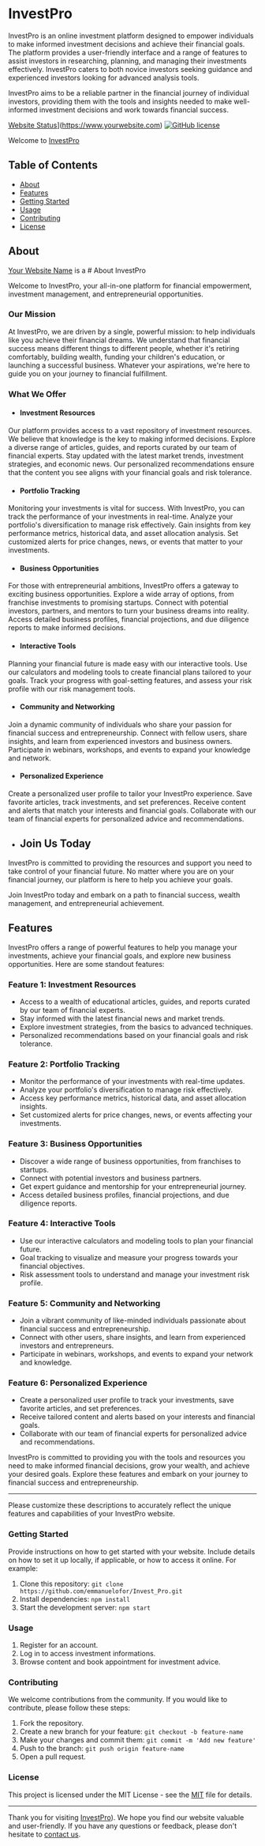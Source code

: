 # InvestPro

InvestPro is an online investment platform designed to empower individuals to make informed investment decisions and achieve their financial goals. The platform provides a user-friendly interface and a range of features to assist investors in researching, planning, and managing their investments effectively. InvestPro caters to both novice investors seeking guidance and experienced investors looking for advanced analysis tools.

InvestPro aims to be a reliable partner in the financial journey of individual investors, providing them with the tools and insights needed to make well-informed investment decisions and work towards financial success.

[Website Status](https://img.shields.io/website?url=https://www.yourwebsite.com)](https://www.yourwebsite.com)
[![GitHub license](https://img.shields.io/badge/license-MIT-blue.svg)](LICENSE)

Welcome to [InvestPro](https://investpro.onrender.com/#)

## Table of Contents

- [About](#about)
- [Features](#features)
- [Getting Started](#getting-started)
- [Usage](#usage)
- [Contributing](#contributing)
- [License](#license)

## About

[Your Website Name](https://www.yourwebsite.com) is a # About InvestPro

Welcome to InvestPro, your all-in-one platform for financial empowerment, investment management, and entrepreneurial opportunities.

### Our Mission

At InvestPro, we are driven by a single, powerful mission: to help individuals like you achieve their financial dreams. We understand that financial success means different things to different people, whether it's retiring comfortably, building wealth, funding your children's education, or launching a successful business. Whatever your aspirations, we're here to guide you on your journey to financial fulfillment.

### What We Offer

- #### Investment Resources

Our platform provides access to a vast repository of investment resources. We believe that knowledge is the key to making informed decisions. Explore a diverse range of articles, guides, and reports curated by our team of financial experts. Stay updated with the latest market trends, investment strategies, and economic news. Our personalized recommendations ensure that the content you see aligns with your financial goals and risk tolerance.

- #### Portfolio Tracking

Monitoring your investments is vital for success. With InvestPro, you can track the performance of your investments in real-time. Analyze your portfolio's diversification to manage risk effectively. Gain insights from key performance metrics, historical data, and asset allocation analysis. Set customized alerts for price changes, news, or events that matter to your investments.

- #### Business Opportunities

For those with entrepreneurial ambitions, InvestPro offers a gateway to exciting business opportunities. Explore a wide array of options, from franchise investments to promising startups. Connect with potential investors, partners, and mentors to turn your business dreams into reality. Access detailed business profiles, financial projections, and due diligence reports to make informed decisions.

- #### Interactive Tools

Planning your financial future is made easy with our interactive tools. Use our calculators and modeling tools to create financial plans tailored to your goals. Track your progress with goal-setting features, and assess your risk profile with our risk management tools.

- #### Community and Networking

Join a dynamic community of individuals who share your passion for financial success and entrepreneurship. Connect with fellow users, share insights, and learn from experienced investors and business owners. Participate in webinars, workshops, and events to expand your knowledge and network.

- #### Personalized Experience

Create a personalized user profile to tailor your InvestPro experience. Save favorite articles, track investments, and set preferences. Receive content and alerts that match your interests and financial goals. Collaborate with our team of financial experts for personalized advice and recommendations.

- ## Join Us Today

InvestPro is committed to providing the resources and support you need to take control of your financial future. No matter where you are on your financial journey, our platform is here to help you achieve your goals.

Join InvestPro today and embark on a path to financial success, wealth management, and entrepreneurial achievement.

## Features

InvestPro offers a range of powerful features to help you manage your investments, achieve your financial goals, and explore new business opportunities. Here are some standout features:

### Feature 1: Investment Resources

- Access to a wealth of educational articles, guides, and reports curated by our team of financial experts.
- Stay informed with the latest financial news and market trends.
- Explore investment strategies, from the basics to advanced techniques.
- Personalized recommendations based on your financial goals and risk tolerance.

### Feature 2: Portfolio Tracking

- Monitor the performance of your investments with real-time updates.
- Analyze your portfolio's diversification to manage risk effectively.
- Access key performance metrics, historical data, and asset allocation insights.
- Set customized alerts for price changes, news, or events affecting your investments.

### Feature 3: Business Opportunities

- Discover a wide range of business opportunities, from franchises to startups.
- Connect with potential investors and business partners.
- Get expert guidance and mentorship for your entrepreneurial journey.
- Access detailed business profiles, financial projections, and due diligence reports.

### Feature 4: Interactive Tools

- Use our interactive calculators and modeling tools to plan your financial future.
- Goal tracking to visualize and measure your progress towards your financial objectives.
- Risk assessment tools to understand and manage your investment risk profile.

### Feature 5: Community and Networking

- Join a vibrant community of like-minded individuals passionate about financial success and entrepreneurship.
- Connect with other users, share insights, and learn from experienced investors and entrepreneurs.
- Participate in webinars, workshops, and events to expand your network and knowledge.

### Feature 6: Personalized Experience

- Create a personalized user profile to track your investments, save favorite articles, and set preferences.
- Receive tailored content and alerts based on your interests and financial goals.
- Collaborate with our team of financial experts for personalized advice and recommendations.

InvestPro is committed to providing you with the tools and resources you need to make informed financial decisions, grow your wealth, and achieve your desired goals. Explore these features and embark on your journey to financial success and entrepreneurship.

---
Please customize these descriptions to accurately reflect the unique features and capabilities of your InvestPro website.


### Getting Started

Provide instructions on how to get started with your website. Include details on how to set it up locally, if applicable, or how to access it online. For example:

1. Clone this repository: `git clone https://github.com/emmanuelofor/Invest_Pro.git`
2. Install dependencies: `npm install`
3. Start the development server: `npm start`

### Usage

1. Register for an account.
2. Log in to access investment informations.
3. Browse content and book appointment for investment advice.

### Contributing

We welcome contributions from the community. If you would like to contribute, please follow these steps:

1. Fork the repository.
2. Create a new branch for your feature: `git checkout -b feature-name`
3. Make your changes and commit them: `git commit -m 'Add new feature'`
4. Push to the branch: `git push origin feature-name`
5. Open a pull request.

### License

This project is licensed under the MIT License - see the [MIT](LICENSE) file for details.

---

Thank you for visiting [InvestPro](https://investpro.onrender.com/#)). We hope you find our website valuable and user-friendly. If you have any questions or feedback, please don't hesitate to [contact us](effahbright.eb@gmail.com).
